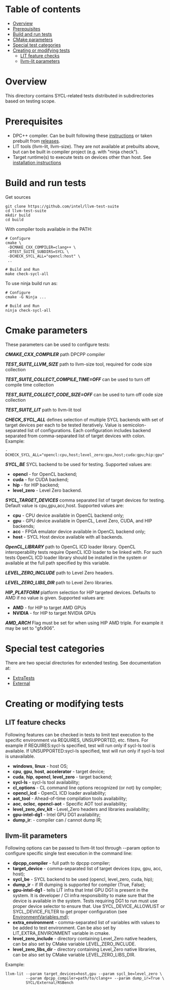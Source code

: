 # Table of contents
 * [Overview](#overview)
 * [Prerequisites](#prerequisites)
 * [Build and run tests](#build-and-run-tests)
 * [CMake parameters](#cmake-parameters)
 * [Special test categories](#special-test-categories)
 * [Creating or modifying tests](#creating-or-modifying-tests)
   * [LIT feature checks](#lit-feature-checks)
   * [llvm-lit parameters](#llvm-lit-parameters)

# Overview
This directory contains SYCL-related tests distributed in subdirectories based
on testing scope.

# Prerequisites

 - DPC++ compiler. Can be built following these
   [instructions](https://github.com/intel/llvm/blob/sycl/sycl/doc/GetStartedGuide.md#build-dpc-toolchain)
   or taken prebuilt from [releases](https://github.com/intel/llvm/releases).
 - LIT tools (llvm-lit, llvm-size). They are not available at prebuilts above,
   but can be built in compiler project (e.g. with "ninja check").
 - Target runtime(s) to execute tests on devices other than host. See
   [installation instructions](https://github.com/intel/llvm/blob/sycl/sycl/doc/GetStartedGuide.md#install-low-level-runtime)

# Build and run tests

Get sources

```
git clone https://github.com/intel/llvm-test-suite
cd llvm-test-suite
mkdir build
cd build
```

With compiler tools available in the PATH:

```
# Configure
cmake \
 -DCMAKE_CXX_COMPILER=clang++ \
 -DTEST_SUITE_SUBDIRS=SYCL \
 -DCHECK_SYCL_ALL="opencl:host" \
 ..

# Build and Run
make check-sycl-all

```

To use ninja build run as:

```
# Configure
cmake -G Ninja ...

# Build and Run
ninja check-sycl-all
```

# Cmake parameters

These parameters can be used to configure tests:

***CMAKE_CXX_COMPILER*** path DPCPP compiler

***TEST_SUITE_LLVM_SIZE*** path to llvm-size tool, required for code size
collection

***TEST_SUITE_COLLECT_COMPILE_TIME=OFF*** can be used to turn off compile time
collection

***TEST_SUITE_COLLECT_CODE_SIZE=OFF*** can be used to turn off code size
collection

***TEST_SUITE_LIT*** path to llvm-lit tool

***CHECK_SYCL_ALL*** defines selection of multiple SYCL backends with set of
target devices per each to be tested iteratively. Value is semicolon-separated
list of configurations. Each configuration includes backend separated
from comma-separated list of target devices with colon. Example:

```
-DCHECK_SYCL_ALL="opencl:cpu,host;level_zero:gpu,host;cuda:gpu;hip:gpu"
```

***SYCL_BE*** SYCL backend to be used for testing. Supported values are:
 - **opencl** - for OpenCL backend;
 - **cuda** - for CUDA backend;
 - **hip** - for HIP backend;
 - **level_zero** - Level Zero backend.

***SYCL_TARGET_DEVICES*** comma separated list of target devices for testing.
Default value is cpu,gpu,acc,host. Supported values are:
 - **cpu**  - CPU device available in OpenCL backend only;
 - **gpu**  - GPU device available in OpenCL, Level Zero, CUDA, and HIP backends;
 - **acc**  - FPGA emulator device available in OpenCL backend only;
 - **host** - SYCL Host device available with all backends.

***OpenCL_LIBRARY*** path to OpenCL ICD loader library. OpenCL interoperability
tests require OpenCL ICD loader to be linked with. For such tests OpenCL ICD
loader library should be installed in the system or available at the full path
specified by this variable.

***LEVEL_ZERO_INCLUDE*** path to Level Zero headers.

***LEVEL_ZERO_LIBS_DIR*** path to Level Zero libraries.

***HIP_PLATFORM*** platform selection for HIP targeted devices.
Defaults to AMD if no value is given. Supported values are:
 - **AMD**    - for HIP to target AMD GPUs
 - **NVIDIA** - for HIP to target NVIDIA GPUs
 
 ***AMD_ARCH*** Flag must be set for when using HIP AMD triple.
 For example it may be set to "gfx906".


# Special test categories

There are two special directories for extended testing. See documentation at:

 - [ExtraTests](ExtraTests/README.md)
 - [External](External/README.md)

# Creating or modifying tests

## LIT feature checks

Following features can be checked in tests to limit test execution to the
specific environment via REQUIRES, UNSUPPORTED, etc. filters. For example if
REQUIRES:sycl-ls specified, test will run only if sycl-ls tool is available.
If UNSUPPORTED:sycl-ls specified, test will run only if sycl-ls tool is
unavailable.

 * **windows**, **linux** - host OS;
 * **cpu**, **gpu**, **host**, **accelerator** - target device;
 * **cuda**, **hip**, **opencl**, **level_zero** - target backend;
 * **sycl-ls** - sycl-ls tool availability;
 * **cl_options** - CL command line options recognized (or not) by compiler;
 * **opencl_icd** - OpenCL ICD loader availability;
 * **aot_tool** - Ahead-of-time compilation tools availability;
 * **aoc**, **ocloc**, **opencl-aot** - Specific AOT tool availability;
 * **level_zero_dev_kit** - Level_Zero headers and libraries availability;
 * **gpu-intel-dg1** - Intel GPU DG1 availability;
 * **dump_ir**: - compiler can / cannot dump IR;

## llvm-lit parameters

Following options can be passed to llvm-lit tool through --param option to
configure specific single test execution in the command line:

 * **dpcpp_compiler** - full path to dpcpp compiler;
 * **target_device** - comma-separated list of target devices (cpu, gpu, acc,
   host);
 * **sycl_be** - SYCL backend to be used (opencl, level_zero, cuda, hip);
 * **dump_ir** - if IR dumping is supported for compiler (True, False);
 * **gpu-intel-dg1** - tells LIT infra that Intel GPU DG1 is present in the
   system. It is developer / CI infra responsibility to make sure that the
   device is available in the system. Tests requiring DG1 to run must use proper
   device selector to ensure that. Use SYCL_DEVICE_ALLOWLIST or
   SYCL_DEVICE_FILTER to get proper configuration (see
   [EnvironmentVariables.md](https://github.com/intel/llvm/blob/sycl/sycl/doc/EnvironmentVariables.md));
 * **extra_environment** - comma-separated list of variables with values to be
   added to test environment. Can be also set by LIT_EXTRA_ENVIRONMENT variable
   in cmake.
 * **level_zero_include** - directory containing Level_Zero native headers,
   can be also set by CMake variable LEVEL_ZERO_INCLUDE.
 * **level_zero_libs_dir** - directory containing Level_Zero native libraries,
   can be also set by CMake variable LEVEL_ZERO_LIBS_DIR.

Example:

```
llvm-lit --param target_devices=host,gpu --param sycl_be=level_zero \
         --param dpcpp_compiler=path/to/clang++ --param dump_ir=True \
         SYCL/External/RSBench
```

